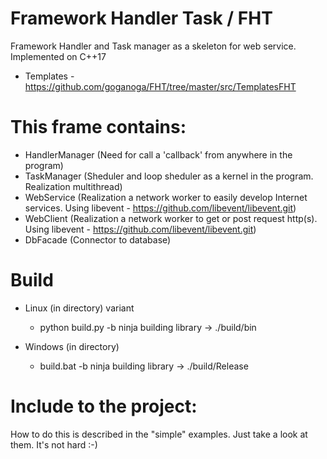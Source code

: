 # Framework Handler Task / FHT
Framework Handler and Task manager as a skeleton for web service. Implemented on C++17
- Templates - https://github.com/goganoga/FHT/tree/master/src/TemplatesFHT

# This frame contains:
  - HandlerManager (Need for call a 'callback' from anywhere in the program)
  - TaskManager (Sheduler and loop sheduler as a kernel in the program. Realization multithread)
  - WebService (Realization a network worker to easily develop Internet services. Using libevent - https://github.com/libevent/libevent.git)
  - WebClient (Realization a network worker to get or post request http(s). Using libevent - https://github.com/libevent/libevent.git)
  - DbFacade (Connector to database)
# Build
- Linux (in directory) variant
   - python build.py -b ninja
 building library -> ./build/bin
 
- Windows (in directory)
   - build.bat -b ninja
 building library -> ./build/Release
 
# Include to the project:
How to do this is described in the "simple" examples.
Just take a look at them.
It's not hard :-)